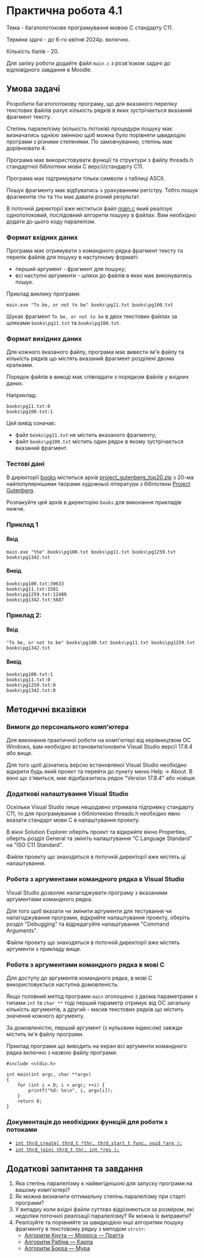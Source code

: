 # Практична робота 4.1

Тема - багатопотокове програмування мовою C стандарту C11. 

Терміни здачі - до 6-го квітня 2024р. включно.

Кількість балів - 20.

Для заліку роботи додайте файл `main.c` з розв'язком задачі до відповідного
завдання в Moodle.

## Умова задачі

Розробити багатопотокову програму, що для вказаного переліку текстових файлів
рахує кількість рядків в яких зустрічається вказаний фрагмент тексту.

Степінь паралелізму (кількість потоків) процедури пошуку має визначатись однією
змінною щоб можна було порівняти швидкодію програми з різними степенями.
По замовчуванню, степінь має дорівнювати 4.

Програма має використовувати функції та структури з файлу threads.h стандартної
бібліотеки мови C версії/стандарту C11.

Програма має підтримувати тільки символи з таблиці ASCII.

Пошук фрагменту має відбуватись з урахуванням регістру. Тобто пошук фрагментів
`the` та `The` має давати різний результат.

В поточній директорії вже міститься файл [main.c](./main.c) який реалізує
однопотоковий, послідовний алгоритм пошуку в файлах. Вам необхідно додати до
цього коду паралелізм.

### Формат вхідних даних

Програма має отримувати з командного рядка фрагмент тексту та перелік файлів
для пошуку в наступному форматі:

 * перший аргумент - фрагмент для пошуку;
 * всі наступні аргументи - шляхи до файлів в яких має виконуватись пошук.

Приклад виклику програми:

```
main.exe "To be, or not to be" books\pg11.txt books\pg100.txt
```

Шукає фрагмент `To be, or not to be` в двох текстових файлах за шляхами
`books\pg11.txt` та `books\pg100.txt`.

### Формат вихідних даних

Для кожного вказаного файлу, програма має вивести ім'я файлу та кількість рядків
що містять вказаний фрагмент розділені двома крапками.

Порядок файлів в виводі має співпадати з порядком файлів у вхідних даних. 

Наприклад:

```
books\pg11.txt:0
books\pg100.txt:1
```

Цей вивід означає:

 * файл `books\pg11.txt` не містить вказаного фрагменту;
 * файл `books\pg100.txt` містить один рядок в якому зустрічається вказаний
 фрагмент.

### Тестові дані

В директорії [books](./books) міститься архів
[project_gutenberg_top20.zip](./books/project_gutenberg_top20.zip) з 20-ма
найпопулярнішими творами художньої літератури з бібліотеки 
[Project Gutenberg](https://www.gutenberg.org/).

Розпакуйте цей архів в директорію `books` для виконання прикладів нижче.

### Приклад 1

#### Ввід

```
main.exe "the" books\pg100.txt books\pg11.txt books\pg1259.txt books\pg1342.txt
```

#### Вивід

```
books\pg100.txt:39633
books\pg11.txt:1581
books\pg1259.txt:12489
books\pg1342.txt:5687
```

### Приклад 2:

#### Ввід

```
"To be, or not to be" books\pg100.txt books\pg11.txt books\pg1259.txt books\pg1342.txt
```

#### Вивід

```
books\pg100.txt:1
books\pg11.txt:0
books\pg1259.txt:0
books\pg1342.txt:0
```

## Методичні вказівки

### Вимоги до персонального комп'ютера

Для виконання практичної роботи на комп'ютері від керівництвом ОС Windows, вам
необхідно встановити/оновити Visual Studio версії 17.8.4 або вище.

Для того щоб дізнатись версію встановленої Visual Studio необхідно відкрити
будь який проект та перейти до пункту меню Help -> About. В вікні що з'явиться,
має відобразитись рядок "Version 17.8.4" або новіше.

### Додаткові налаштування Visual Studio

Оскільки Visual Studio лише нещодавно отримала підтримку стандарту C11, то для
програмування з бібліотекою threads.h необхідно явно вказати стандарт мови C в
налаштування проекту.

В вікні Solution Explorer оберіть проект та відкрийте вікно Properties, оберіть
розділ General та змініть налаштування "C Language Standard" на
"ISO C11 Standard".

Файли проекту що знаходяться в поточній директорії вже містять ці налаштування.

### Робота з аргументами командного рядка в Visual Studio

Visual Studio дозволяє налагоджувати програму з вказаними аргументами командного
рядка.

Для того щоб вказати чи змінити аргументи для тестування чи налагоджування
програми, відкрийте налаштування проекту, оберіть розділ "Debugging" та
відредагуйте налаштування "Command Arguments".

Файли проекту що знаходяться в поточній директорії вже містять аргументи з
прикладу вище.

### Робота з аргументами командного рядка в мові C

Для доступу до аргументів командного рядка, в мові C використовується наступна
домовленість:

Якщо головний метод програми `main` оголошено з двома параметрами
з типами `int` та `char **` тоді перший параметр отримує від ОС загальну
кількість аргументів, а другий - масив текстових рядків що містить значення
кожного аргументу.

За домовленістю, перший аргумент (з нульовим індексом) завжди містить ім'я файлу
програми.

Приклад програми що виводить на екран всі аргументи командного рядка включно з
назвою файлу програми.

```
#include <stdio.h>

int main(int argc, char **argv)
{
    for (int i = 0; i < argc; ++i) {
        printf("%d: %s\n", i, argv[i]);
    }
    return 0;
}
```

### Документація до необхідних функцій для роботи з потоками

 * [`int thrd_create( thrd_t *thr, thrd_start_t func, void *arg );`](https://devdocs.io/c/thread/thrd_create)
 * [`int thrd_join( thrd_t thr, int *res );`](https://devdocs.io/c/thread/thrd_join)
 
## Додаткові запитання та завдання

1. Яка степінь паралелізму є найвигіднішою для запуску програми на вашому комп'ютері?
2. Як можна визначити оптимальну степінь паралелізму при старті програми?
3. У випадку коли вхідні файли суттєво відрізняються за розміром, які недоліки
поточної реалізації паралелізму? Як можна їх виправити?
4. Реалізуйте та порівняйте за швидкодією інші алгоритми пошуку фрагменту в
текстовому рядку з методом `strstr`:
    * [Алгоритм Кнута — Морріса — Пратта](https://uk.wikipedia.org/wiki/%D0%90%D0%BB%D0%B3%D0%BE%D1%80%D0%B8%D1%82%D0%BC_%D0%9A%D0%BD%D1%83%D1%82%D0%B0_%E2%80%94_%D0%9C%D0%BE%D1%80%D1%80%D1%96%D1%81%D0%B0_%E2%80%94_%D0%9F%D1%80%D0%B0%D1%82%D1%82%D0%B0)
    * [Алгоритм Рабіна — Карпа](https://uk.wikipedia.org/wiki/%D0%90%D0%BB%D0%B3%D0%BE%D1%80%D0%B8%D1%82%D0%BC_%D0%A0%D0%B0%D0%B1%D1%96%D0%BD%D0%B0_%E2%80%94_%D0%9A%D0%B0%D1%80%D0%BF%D0%B0)
    * [Алгоритм Боєра — Мура](https://uk.wikipedia.org/wiki/%D0%90%D0%BB%D0%B3%D0%BE%D1%80%D0%B8%D1%82%D0%BC_%D0%91%D0%BE%D1%94%D1%80%D0%B0_%E2%80%94_%D0%9C%D1%83%D1%80%D0%B0)

